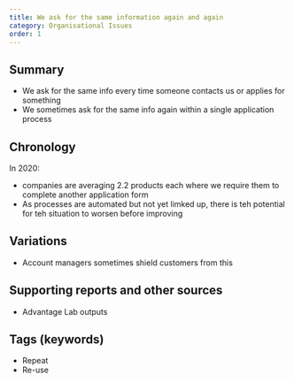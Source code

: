 ```yaml
---
title: We ask for the same information again and again
category: Organisational Issues
order: 1
---
```

## Summary

- We ask for the same info every time someone contacts us or applies for something
- We sometimes ask for the same info again within a single application process

## Chronology

In 2020:
- companies are averaging 2.2 products each where we require them to complete another application form
- As processes are automated but not yet limked up, there is teh potential for teh situation to worsen before improving

## Variations

- Account managers sometimes shield customers from this
 

## Supporting reports and other sources

- Advantage Lab outputs

## Tags (keywords)
- Repeat
- Re-use

